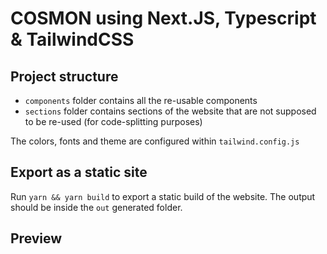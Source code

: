# COSMON using Next.JS, Typescript & TailwindCSS

## Project structure

- `components` folder contains all the re-usable components
- `sections` folder contains sections of the website that are not supposed to be re-used (for code-splitting purposes)

The colors, fonts and theme are configured within `tailwind.config.js`

## Export as a static site

Run `yarn && yarn build` to export a static build of the website. The output should be inside the `out` generated folder.

## Preview
